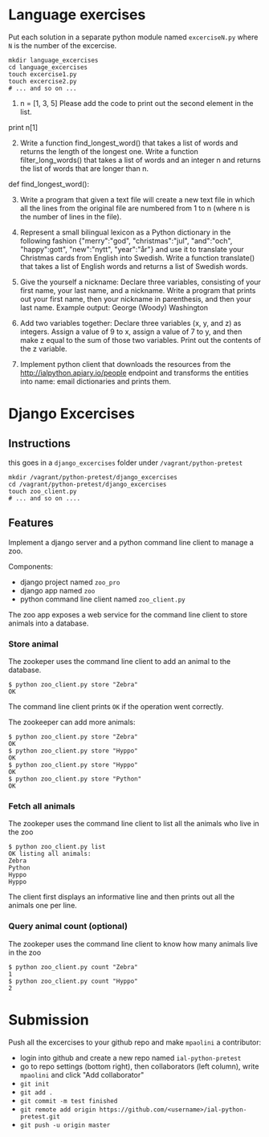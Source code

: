 # Language exercises

Put each solution in a separate python module named `excerciseN.py` where `N` is the number of the excercise.

    mkdir language_excercises
    cd language_excercises
    touch excercise1.py
    touch excercise2.py
    # ... and so on ...

1. n = [1, 3, 5] Please add the code to print out the second element in the list.

print n[1]

2. Write a function find_longest_word() that takes a list of words and returns the length of the longest one. Write a function filter_long_words() that takes a list of words and an integer n and returns the list of words that are longer than n.

def find_longest_word():


3. Write a program that given a text file will create a new text file in which all the lines from the original file are numbered from 1 to n (where n is the number of lines in the file).

4. Represent a small bilingual lexicon as a Python dictionary in the following fashion {"merry":"god", "christmas":"jul", "and":"och", "happy":gott", "new":"nytt", "year":"år"} and use it to translate your Christmas cards from English into Swedish. Write a function translate() that takes a list of English words and returns a list of Swedish words.

5. Give the yourself a nickname:
Declare three variables, consisting of your first name, your last name, and a nickname. Write a program that prints out your first name, then your nickname in parenthesis, and then your last name. Example output: George (Woody) Washington

6. Add two variables together:
Declare three variables (x, y, and z) as integers. Assign a value of 9 to x, assign a value of 7 to y, and then make z equal to the sum of those two variables. Print out the contents of the z variable.

7. Implement python client that downloads the resources from the http://ialpython.apiary.io/people endpoint and transforms the entities into name: email dictionaries and prints them.

# Django Excercises

## Instructions

this goes in a `django_excercises` folder under `/vagrant/python-pretest`

    mkdir /vagrant/python-pretest/django_excercises
    cd /vagrant/python-pretest/django_excercises
    touch zoo_client.py
    # ... and so on ....

## Features

Implement a django server and a python command line client to manage a zoo.

Components:

 - django project named `zoo_pro`
 - django app named `zoo`
 - python command line client named `zoo_client.py`

The zoo app exposes a web service for the command line client to store animals into a database.

### Store animal

The zookeper uses the command line client to add an animal to the database.

    $ python zoo_client.py store "Zebra"
    OK

The command line client prints `OK` if the operation went correctly.

The zookeeper can add more animals:

    $ python zoo_client.py store "Zebra"
    OK
    $ python zoo_client.py store "Hyppo"
    OK
    $ python zoo_client.py store "Hyppo"
    OK
    $ python zoo_client.py store "Python"
    OK


### Fetch all animals

The zookeper uses the command line client to list all the animals who live in the zoo

    $ python zoo_client.py list
    OK listing all animals:
    Zebra
    Python
    Hyppo
    Hyppo

The client first displays an informative line and then prints out all the animals one per line.


### Query animal count (optional)

The zookeper uses the command line client to know how many animals live in the zoo

    $ python zoo_client.py count "Zebra"
    1
    $ python zoo_client.py count "Hyppo"
    2



# Submission

Push all the excercises to your github repo and make `mpaolini` a contributor:

 - login into github and create a new repo named `ial-python-pretest`
 - go to repo settings (bottom right), then collaborators (left column), write `mpaolini` and click "Add collaborator"
 - `git init`
 - `git add .`
 - `git commit -m test finished`
 - `git remote add origin https://github.com/<username>/ial-python-pretest.git` 
 - `git push -u origin master`
